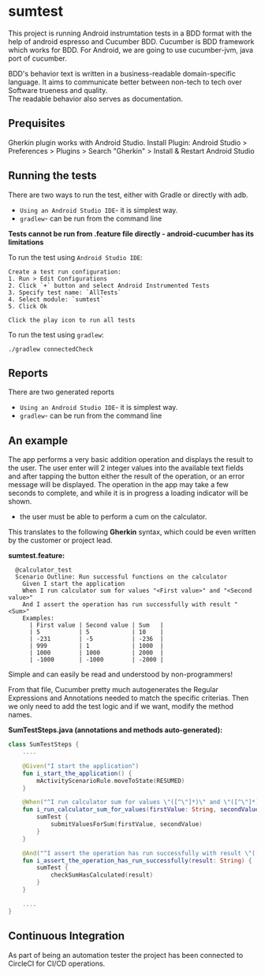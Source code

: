 # sumtest

This project is running Android instrumtation tests in a BDD format with the help of android espresso and Cucumber BDD.
Cucumber is BDD framework which works for BDD.
For Android, we are going to use cucumber-jvm, java port of cucumber.

BDD's behavior text is written in a business-readable domain-specific language.
It aims to communicate better between non-tech to tech over Software trueness and quality.  
The readable behavior also serves as documentation.

## Prequisites
Gherkin plugin works with Android Studio.
Install Plugin: Android Studio > Preferences > Plugins > Search "Gherkin" > Install & Restart Android Studio

## Running the tests

There are two ways to run the test, either with Gradle or directly with adb.
- `Using an Android Studio IDE`- it is simplest way.
- `gradlew`- can be run from the command line

**Tests cannot be run from .feature file directly - android-cucumber has its limitations**

To run the test using `Android Studio IDE`:

    Create a test run configuration:
    1. Run > Edit Configurations
    2. Click `+` button and select Android Instrumented Tests
    3. Specify test name: `AllTests`
    4. Select module: `sumtest`
    5. Click Ok
   
    Click the play icon to run all tests
    
To run the test using `gradlew`:

    ./gradlew connectedCheck
    
## Reports

There are two generated reports

- `Using an Android Studio IDE`- it is simplest way.
- `gradlew`- can be run from the command line

## An example

The app performs a very basic addition operation and displays the result to the user. The user enter will 2 integer values into the available text fields and after tapping the button either the result of the operation, or an error message will be displayed. The operation in the app may take a few seconds to complete, and while it is in progress a loading indicator will be shown.

* the user must be able to perform a cum on the calculator.

This translates to the following **Gherkin** syntax, which could be even written by the customer or project lead.

**sumtest.feature:**

```gherkin
  @calculator_test
  Scenario Outline: Run successful functions on the calculator
    Given I start the application
    When I run calculator sum for values "<First value>" and "<Second value>"
    And I assert the operation has run successfully with result "<Sum>"
    Examples:
      | First value | Second value | Sum   |
      | 5           | 5            | 10    |
      | -231        | -5           | -236  |
      | 999         | 1            | 1000  |
      | 1000        | 1000         | 2000  |
      | -1000       | -1000        | -2000 |
```

Simple and can easily be read and understood by non-programmers!

From that file, Cucumber pretty much autogenerates the Regular Expressions and Annotations needed to match the specific criterias. Then we only need to add the test logic and if we want, modify the method names.


**SumTestSteps.java (annotations and methods auto-generated):**

```kotlin
class SumTestSteps {
    ....

    @Given("I start the application")
    fun i_start_the_application() {
        mActivityScenarioRule.moveToState(RESUMED)
    }

    @When("^I run calculator sum for values \"([^\"]*)\" and \"([^\"]*)\"$")
    fun i_run_calculator_sum_for_values(firstValue: String, secondValue: String) {
        sumTest {
            submitValuesForSum(firstValue, secondValue)
        }
    }

    @And("^I assert the operation has run successfully with result \"([^\"]*)\"\$")
    fun i_assert_the_operation_has_run_successfully(result: String) {
        sumTest {
            checkSumHasCalculated(result)
        }
    }

    ....
}
```
## Continuous Integration

As part of being an automation tester the project has been connected to CircleCI for CI/CD operations. 
